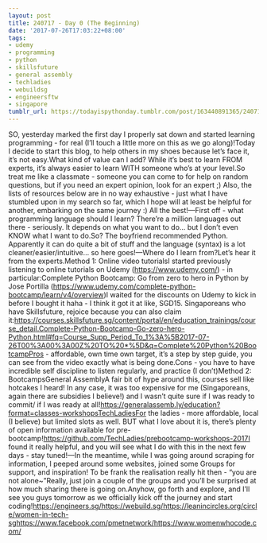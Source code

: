 ```yaml
---
layout: post
title: 240717 - Day 0 (The Beginning)
date: '2017-07-26T17:03:22+08:00'
tags:
- udemy
- programming
- python
- skillsfuture
- general assembly
- techladies
- webuildsg
- engineersftw
- singapore
tumblr_url: https://todayispythonday.tumblr.com/post/163440891365/240717-day-0-the-beginning
---
```

SO, yesterday marked the first day I properly sat down and started learning programming - for real (I’ll touch a little more on this as we go along)!Today I decide to start this blog, to help others in my shoes because let’s face it, it’s not easy.What kind of value can I add? While it’s best to learn FROM experts, it’s always easier to learn WITH someone who’s at your level.So treat me like a classmate - someone you can come to for help on random questions, but if you need an expert opinion, look for an expert ;) Also, the lists of resources below are in no way exhaustive - just what I have stumbled upon in my search so far, which I hope will at least be helpful for another, embarking on the same journey :) All the best!—First off - what programming language should I learn? There’re a million languages out there - seriously. It depends on what you want to do… but I don’t even KNOW what I want to do.So? The boyfriend recommended Python. Apparently it can do quite a bit of stuff and the language (syntax) is a lot cleaner/easier/intuitive… so here goes!—Where do I learn from?Let’s hear it from the experts.Method 1: Online video tutorialsI started previously listening to online tutorials on Udemy (https://www.udemy.com/) - in particular:Complete Python Bootcamp: Go from zero to hero in Python by Jose Portilla (https://www.udemy.com/complete-python-bootcamp/learn/v4/overview)I waited for the discounts on Udemy to kick in before I bought it haha - I think it got it at like, SGD15. Singaporeans who have Skillsfuture, rejoice because you can also claim it:https://courses.skillsfuture.sg/content/portal/en/education_trainings/course_detail.Complete-Python-Bootcamp-Go-zero-hero-Python.html#fq=Course_Supp_Period_To_1%3A%5B2017-07-26T00%3A00%3A00Z%20TO%20*%5D&q=Complete%20Python%20BootcampPros - affordable, own time own target, it’s a step by step guide, you can see from the video exactly what is being done.Cons - you have to have incredible self discipline to listen regularly, and practice (I don’t)Method 2: BootcampsGeneral AssemblyA fair bit of hype around this, courses sell like hotcakes I heard! In any case, it was too expensive for me (Singaporeans, again there are subsidies I believe!) and I wasn’t quite sure if I was ready to commit/ if I was ready at all!https://generalassemb.ly/education?format=classes-workshopsTechLadiesFor the ladies - more affordable, local (I believe) but limited slots as well. BUT what I love about it is, there’s plenty of open information available for pre-bootcamp!https://github.com/TechLadies/prebootcamp-workshops-2017I found it really helpful, and you will see what I do with this in the next few days - stay tuned!—In the meantime, while I was going around scraping for information, I peeped around some websites, joined some Groups for support, and inspiration! To be frank the realisation really hit then - “you are not alone~”Really, just join a couple of the groups and you’ll be surprised at how much sharing there is going on.Anyhow, go forth and explore, and I’ll see you guys tomorrow as we officially kick off the journey and start coding!https://engineers.sg/https://webuild.sg/https://leanincircles.org/circle/women-in-tech-sghttps://www.facebook.com/pmetnetwork/https://www.womenwhocode.com/
